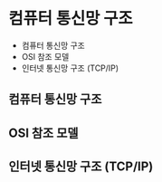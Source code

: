 # 컴퓨터 통신망 구조

- 컴퓨터 통신망 구조
- OSI 참조 모델
- 인터넷 통신망 구조 (TCP/IP)


## 컴퓨터 통신망 구조

## OSI 참조 모델

## 인터넷 통신망 구조 (TCP/IP)

